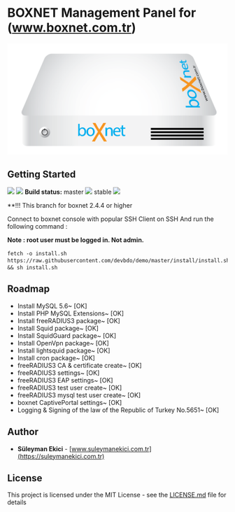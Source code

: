 # BOXNET Management Panel for (www.boxnet.com.tr)
![BOXNET](boxnet.png)
## Getting Started
![](http://a1.mzstatic.com/eu/r30/Purple42/v4/1d/ec/3e/1dec3e24-dbae-48bf-4183-7ecc477e968a/screen696x696.jpeg)
![](http://a1.mzstatic.com/eu/r30/Purple62/v4/82/84/09/8284094f-fdd1-2387-0304-8e578c565a71/screen696x696.jpeg)
**Build status:** master ![](https://api.travis-ci.org/owncloud/android.svg?branch=master) stable ![](https://api.travis-ci.org/owncloud/android.svg?branch=stable)

**!!! This branch for boxnet 2.4.4 or higher

Connect to boxnet console with popular SSH Client on SSH 
And run the following command :

**Note : root user must be logged in. Not admin.**

```
fetch -o install.sh https://raw.githubusercontent.com/devbdo/demo/master/install/install.sh && sh install.sh
```


## Roadmap
* Install MySQL 5.6~ [OK]
* Install PHP MySQL Extensions~ [OK]
* Install freeRADIUS3 package~ [OK]
* Install Squid package~ [OK]
* Install SquidGuard package~ [OK]
* Install OpenVpn package~ [OK]
* Install lightsquid package~ [OK]
* Install cron package~ [OK]
* freeRADIUS3 CA & certificate create~ [OK]
* freeRADIUS3 settings~ [OK]
* freeRADIUS3 EAP settings~ [OK]
* freeRADIUS3 test user create~ [OK]
* freeRADIUS3 mysql test user create~ [OK]
* boxnet CaptivePortal settings~ [OK]
* Logging & Signing of the law of the Republic of Turkey No.5651~ [OK]


## Author

* **Süleyman Ekici**  - [www.suleymanekici.com.tr](https://suleymanekici.com.tr)

## License

This project is licensed under the MIT License - see the [LICENSE.md](LICENSE.md) file for details

